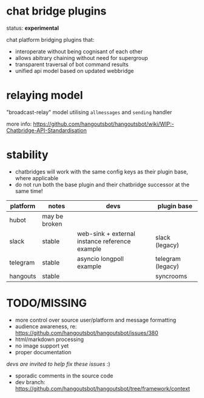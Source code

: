 # chat bridge plugins

status: **experimental**

chat platform bridging plugins that:

* interoperate without being cognisant of each other
* allows abitrary chaining without need for supergroup
* transparent traversal of bot command results
* unified api model based on updated webbridge

# relaying model

"broadcast-relay" model utilising `allmessages` and `sending` handler

more info: https://github.com/hangoutsbot/hangoutsbot/wiki/WIP:-Chatbridge-API-Standardisation

# stability

* chatbridges will work with the same config keys as their plugin base, where applicable
* do not run  both the base plugin and their chatbridge successor at the same time!

| platform | notes         | devs                                           | plugin base       |
|----------|---------------|------------------------------------------------|-------------------|
| hubot    | may be broken |                                                |                   |
| slack    | stable        | web-sink + external instance reference example | slack (legacy)    |
| telegram | stable        | asyncio longpoll example                       | telegram (legacy) |
| hangouts | stable        |                                                | syncrooms         |

# TODO/MISSING

* more control over source user/platform and message formatting
* audience awareness, re: https://github.com/hangoutsbot/hangoutsbot/issues/380
* html/markdown processing
* no image support yet
* proper documentation

*devs are invited to help fix these issues* :)

* sporadic comments in the source code
* dev branch: https://github.com/hangoutsbot/hangoutsbot/tree/framework/context
